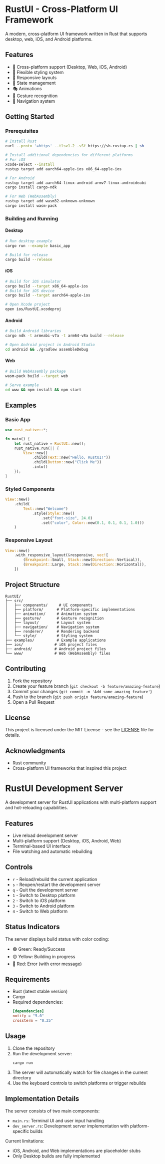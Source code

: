 # RustUI - Cross-Platform UI Framework

A modern, cross-platform UI framework written in Rust that supports desktop, web, iOS, and Android platforms.

## Features

- 🎯 Cross-platform support (Desktop, Web, iOS, Android)
- 🎨 Flexible styling system
- 📱 Responsive layouts
- 🔄 State management
- 🎭 Animations
- 📍 Gesture recognition
- 🧭 Navigation system

## Getting Started

### Prerequisites

```bash
# Install Rust
curl --proto '=https' --tlsv1.2 -sSf https://sh.rustup.rs | sh

# Install additional dependencies for different platforms
# For iOS
xcode-select --install
rustup target add aarch64-apple-ios x86_64-apple-ios

# For Android
rustup target add aarch64-linux-android armv7-linux-androideabi
cargo install cargo-ndk

# For Web (WebAssembly)
rustup target add wasm32-unknown-unknown
cargo install wasm-pack
```

### Building and Running

#### Desktop

```bash
# Run desktop example
cargo run --example basic_app

# Build for release
cargo build --release
```

#### iOS

```bash
# Build for iOS simulator
cargo build --target x86_64-apple-ios
# Build for iOS device
cargo build --target aarch64-apple-ios

# Open Xcode project
open ios/RustUI.xcodeproj
```

#### Android

```bash
# Build Android libraries
cargo ndk -t armeabi-v7a -t arm64-v8a build --release

# Open Android project in Android Studio
cd android && ./gradlew assembleDebug
```

#### Web

```bash
# Build WebAssembly package
wasm-pack build --target web

# Serve example
cd www && npm install && npm start
```

## Examples

### Basic App

```rust
use rust_native::*;

fn main() {
    let rust_native = RustUI::new();
    rust_native.run(|| {
        View::new()
            .child(Text::new("Hello, RustUI!"))
            .child(Button::new("Click Me"))
            .into()
    });
}
```

### Styled Components

```rust
View::new()
    .child(
        Text::new("Welcome")
            .style(Style::new()
                .set("font-size", 24.0)
                .set("color", Color::new(0.1, 0.1, 0.1, 1.0)))
    )
```

### Responsive Layout

```rust
View::new()
    .with_responsive_layout(&responsive, vec![
        (Breakpoint::Small, Stack::new(Direction::Vertical)),
        (Breakpoint::Large, Stack::new(Direction::Horizontal)),
    ])
```

## Project Structure

```
RustUI/
├── src/
│   ├── components/     # UI components
│   ├── platform/      # Platform-specific implementations
│   ├── animation/     # Animation system
│   ├── gesture/       # Gesture recognition
│   ├── layout/        # Layout system
│   ├── navigation/    # Navigation system
│   ├── renderer/      # Rendering backend
│   └── style/         # Styling system
├── examples/          # Example applications
├── ios/              # iOS project files
├── android/          # Android project files
└── www/              # Web (WebAssembly) files
```

## Contributing

1. Fork the repository
2. Create your feature branch (`git checkout -b feature/amazing-feature`)
3. Commit your changes (`git commit -m 'Add some amazing feature'`)
4. Push to the branch (`git push origin feature/amazing-feature`)
5. Open a Pull Request

## License

This project is licensed under the MIT License - see the [LICENSE](LICENSE) file for details.

## Acknowledgments

- Rust community
- Cross-platform UI frameworks that inspired this project

# RustUI Development Server

A development server for RustUI applications with multi-platform support and hot-reloading capabilities.

## Features

- Live reload development server
- Multi-platform support (Desktop, iOS, Android, Web)
- Terminal-based UI interface
- File watching and automatic rebuilding

## Controls

- `r` - Reload/rebuild the current application
- `s` - Reopen/restart the development server
- `q` - Quit the development server
- `1` - Switch to Desktop platform
- `2` - Switch to iOS platform
- `3` - Switch to Android platform
- `4` - Switch to Web platform

## Status Indicators

The server displays build status with color coding:
- 🟢 Green: Ready/Success
- 🟡 Yellow: Building in progress
- 🔴 Red: Error (with error message)

## Requirements

- Rust (latest stable version)
- Cargo
- Required dependencies:
  ```toml
  [dependencies]
  notify = "5.0"
  crossterm = "0.25"
  ```

## Usage

1. Clone the repository
2. Run the development server:
   ```bash
   cargo run
   ```
3. The server will automatically watch for file changes in the current directory
4. Use the keyboard controls to switch platforms or trigger rebuilds

## Implementation Details

The server consists of two main components:
- `main.rs`: Terminal UI and user input handling
- `dev_server.rs`: Development server implementation with platform-specific builds

Current limitations:
- iOS, Android, and Web implementations are placeholder stubs
- Only Desktop builds are fully implemented